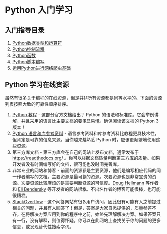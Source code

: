 # Python 入门学习

## 入门指导目录

1. [Python数据类型和运算符](https://github.com/huabinzhang427/douban/blob/master/readme_mds/Python%E6%95%B0%E6%8D%AE%E7%B1%BB%E5%9E%8B%E5%92%8C%E8%BF%90%E7%AE%97%E7%AC%A6.md)
2. [Python控制流程](https://github.com/huabinzhang427/douban/blob/master/readme_mds/Python%E6%8E%A7%E5%88%B6%E6%B5%81%E7%A8%8B.md)
3. [Python函数](https://github.com/huabinzhang427/douban/blob/master/readme_mds/Python%E5%87%BD%E6%95%B0.md)
4. [Python脚本编写](https://github.com/huabinzhang427/douban/blob/master/readme_mds/Python%E8%84%9A%E6%9C%AC%E7%BC%96%E5%86%99.md)
5. [运用Python进行网络爬虫基础](https://github.com/huabinzhang427/douban/blob/master/readme_mds/%E8%BF%90%E7%94%A8Python%E8%BF%9B%E8%A1%8C%E7%BD%91%E7%BB%9C%E7%88%AC%E8%99%AB%E5%9F%BA%E7%A1%80.md)


## Python 学习在线资源

虽然有很多关于编程的在线资源，但是并非所有资源都是同等水平的。下面的资源列表按照大致的可靠性顺序排序。


 1. [Python 教程](https://docs.python.org/3/tutorial/) - 这部分官方文档给出了 Python 的语法和标准库。它会举例讲解，并且采用的语言比主要文档的要浅显易懂。确保阅读该文档的 Python 3 版本！
 2. [Python 语言和库参考资料](https://docs.python.org/3/index.html) - 语言参考资料和库参考资料比教程更具技术性，但肯定是可靠的信息来源。当你越来越熟悉 Python 时，应该更频繁地使用这些资源。
 3. 第三方库文档 - 第三方库会在自己的网站上发布文档，通常发布于 https://readthedocs.org/ 。你可以根据文档质量判断第三方库的质量。如果开发者没有时间编写好的文档，很可能也没时间完善库。
 4. 非常专业的网站和博客 - 前面的资源都是主要资源，他们是编写相应代码的同一作者编写的文档。主要资源是最可靠的资源。次要资源也是非常宝贵的资源。次要资源比较麻烦的是需要判断资源的可信度。[Doug Hellmann](https://doughellmann.com/blog/) 等作者和 [Eli Bendersky](http://eli.thegreenplace.net/) 等开发者的网站很棒。不出名作者的博客可能很棒，也可能很糟糕。
 5. [StackOverflow](http://stackoverflow.com/) - 这个问答网站有很多用户访问，因此很有可能有人之前提过相关的问题，并且有人回答了！但是，答案是大家自愿提供的，质量参差不齐。在将解决方案应用到你的程序中之前，始终先理解解决方案。如果答案只有一行，没有解释，则值得怀疑。你可以在此网站上查找关于你的问题的更多信息，或发现替代性搜索字词。

